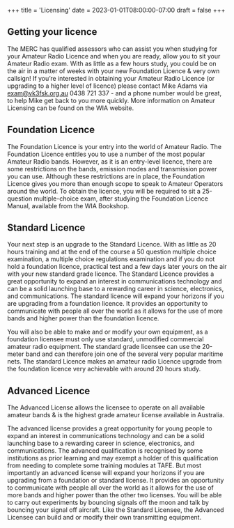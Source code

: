 +++
title = 'Licensing'
date = 2023-01-01T08:00:00-07:00
draft = false
+++

## Getting your licence

The MERC has qualified assessors who can assist you when studying for your Amateur Radio Licence and when you are ready, allow you to sit your Amateur Radio exam. With as little as a few hours study, you could be on the air in a matter of weeks with your new Foundation Licence & very own callsign! If you’re interested in obtaining your Amateur Radio Licence (or upgrading to a higher level of licence) please contact Mike Adams via <exam@vk3fsk.org.au> 0438 721 337 - and a phone number would be great, to help Mike get back to you more quickly. More information on Amateur Licensing can be found on the WIA website.

## Foundation Licence

The Foundation Licence is your entry into the world of Amateur Radio. The Foundation Licence entitles you to use a number of the most popular Amateur Radio bands. However, as it is an entry-level licence, there are some restrictions on the bands, emission modes and transmission power you can use. Although these restrictions are in place, the Foundation Licence gives you more than enough scope to speak to Amateur Operators around the world. To obtain the licence, you will be required to sit a 25-question multiple-choice exam, after studying the Foundation Licence Manual, available from the WIA Bookshop.

## Standard Licence

Your next step is an upgrade to the Standard Licence. With as little as 20 hours training and at the end of the course a 50 question multiple choice examination, a multiple choice regulations examination and if you do not hold a foundation licence, practical test and a few days later yours on the air with your new standard grade licence. The Standard Licence provides a great opportunity to expand an interest in communications technology and can be a solid launching base to a rewarding career in science, electronics, and communications. The standard licence will expand your horizons if you are upgrading from a foundation licence. It provides an opportunity to communicate with people all over the world as it allows for the use of more bands and higher power than the foundation licence.

You will also be able to make and or modify your own equipment, as a foundation licensee must only use standard, unmodified commercial amateur radio equipment. The standard grade licensee can use the 20-meter band and can therefore join one of the several very popular maritime nets. The standard Licence makes an amateur radio Licence upgrade from the foundation licence very achievable with around 20 hours study.

## Advanced Licence

The Advanced License allows the licensee to operate on all available amateur bands & is the highest grade amateur license available in Australia.

The advanced license provides a great opportunity for young people to expand an interest in communications technology and can be a solid launching base to a rewarding career in science, electronics, and communications. The advanced qualification is recognised by some institutions as prior learning and may exempt a holder of this qualification from needing to complete some training modules at TAFE. But most importantly an advanced license will expand your horizons if you are upgrading from a foundation or standard license. It provides an opportunity to communicate with people all over the world as it allows for the use of more bands and higher power than the other two licenses. You will be able to carry out experiments by bouncing signals off the moon and talk by bouncing your signal off aircraft. Like the Standard Licensee, the Advanced Licensee can build and or modify their own transmitting equipment.
